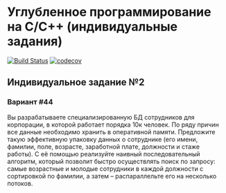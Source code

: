 # Углубленное программирование на C/C++ (индивидуальные задания)

[![Build Status](https://travis-ci.com/DPeshkoff/technopark_c_cpp.svg?token=nAYtSURxmXYCbVKs2WfN&branch=assignment_2)](https://travis-ci.com/DPeshkoff/technopark_c_cpp)
[![codecov](https://codecov.io/gh/DPeshkoff/technopark_c_cpp/branch/assignment_2/graph/badge.svg?token=AULEY3NHZM)](https://codecov.io/gh/DPeshkoff/technopark_c_cpp)

## Индивидуальное задание №2
### Вариант #44
Вы разрабатываете специализированную БД сотрудников для корпорации, в которой работает порядка 10к человек. По ряду причин все данные необходимо хранить в оперативной памяти. Предложите такую эффективную упаковку данных о сотруднике (его имени, фамилии, поле, возрасте, заработной плате, должности и стаже работы). С её помощью реализуйте наивный последовательный алгоритм, который позволит быстро осуществлять поиск по запросу: самые возрастные и молодые сотрудники в каждой должности с сортировкой по фамилии, а затем – распараллельте его на несколько потоков.
